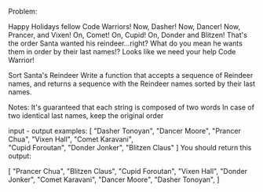 Problem:

Happy Holidays fellow Code Warriors!
Now, Dasher! Now, Dancer! Now, Prancer, and Vixen! On, Comet! On, Cupid! On, Donder and Blitzen! That's the order Santa wanted his reindeer...right? What do you mean he wants them in order by their last names!? Looks like we need your help Code Warrior!

Sort Santa's Reindeer
Write a function that accepts a sequence of Reindeer names, and returns a sequence with the Reindeer names sorted by their last names.

Notes:
It's guaranteed that each string is composed of two words
In case of two identical last names, keep the original order

input - output examples:
[
  "Dasher Tonoyan", 
  "Dancer Moore", 
  "Prancer Chua", 
  "Vixen Hall", 
  "Comet Karavani",        
  "Cupid Foroutan", 
  "Donder Jonker", 
  "Blitzen Claus"
]
You should return this output:

[
  "Prancer Chua",
  "Blitzen Claus",
  "Cupid Foroutan", 
  "Vixen Hall", 
  "Donder Jonker", 
  "Comet Karavani",
  "Dancer Moore", 
  "Dasher Tonoyan",
]